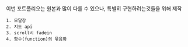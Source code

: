 이번 포트폴리오는 원본과 많이 다를 수 있으나, 특별히 구현하려는것들을 위해 제작

    1. 모달창
    2. 지도 api
    3. scroll시 fadein
    4. 함수(function)의 묶음화
